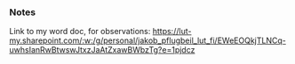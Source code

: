 ### Notes

Link to my word doc, for observations: https://lut-my.sharepoint.com/:w:/g/personal/jakob_pflugbeil_lut_fi/EWeEOQkjTLNCq-uwhsIanRwBtwswJtxzJaAtZxawBWbzTg?e=1pjdcz
